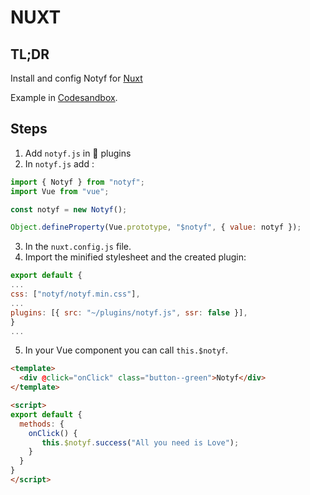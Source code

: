 # NUXT

## TL;DR

Install and config Notyf for [Nuxt](https://nuxtjs.org/)

Example in [Codesandbox](https://codesandbox.io/s/nuxt-notyf-s0ugc).

## Steps


1. Add `notyf.js` in 📁 plugins
2. In `notyf.js` add :
```javascript
import { Notyf } from "notyf";
import Vue from "vue";

const notyf = new Notyf();

Object.defineProperty(Vue.prototype, "$notyf", { value: notyf });

```
3. In the `nuxt.config.js` file.
4. Import the minified stylesheet and the created plugin:

```javascript
export default {
...
css: ["notyf/notyf.min.css"],
...
plugins: [{ src: "~/plugins/notyf.js", ssr: false }],
}
...

```

5. In your Vue component you can call `this.$notyf`.

```html
<template>
  <div @click="onClick" class="button--green">Notyf</div>
</template>

<script>
export default {
  methods: {
    onClick() {
       this.$notyf.success("All you need is Love");
    }
  }
}
</script>
```
